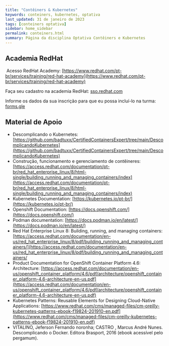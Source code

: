 ```yaml
---
title: "Contêiners & Kubernetes"
keywords: conteiners, kubernetes, optativa
last_updated: 31 de janeiro de 2023 
tags: [conteiners optativa]
sidebar: home_sidebar
permalink: conteiners.html
summary: Página da disciplina Optativa Contêiners e Kubernetes
---
```


## Academia RedHat
 Acesso RedHat Academy: [https://www.redhat.com/pt-br/services/training/red-hat-academy](https://www.redhat.com/pt-br/services/training/red-hat-academy)

Faça seu cadastro na academia RedHat: [sso.redhat.com](sso.redhat.com)

Informe os dados da sua inscrição para que eu possa incluí-lo na turma: [forms.gle](forms.gle)

## Material de Apoio

- Descomplicando o Kubernetes: [https://github.com/badtuxx/CertifiedContainersExpert/tree/main/DescomplicandoKubernetes](https://github.com/badtuxx/CertifiedContainersExpert/tree/main/DescomplicandoKubernetes)
- Construção, funcionamento e gerenciamento de contêineres: [https://access.redhat.com/documentation/pt-br/red_hat_enterprise_linux/8/html-single/building_running_and_managing_containers/index](https://access.redhat.com/documentation/pt-br/red_hat_enterprise_linux/8/html-single/building_running_and_managing_containers/index)
- Kubernetes Documentation: [https://kubernetes.io/pt-br/](https://kubernetes.io/pt-br/)
- Openshift Documentation: [https://docs.openshift.com/](https://docs.openshift.com/)
- Podman documentation: [https://docs.podman.io/en/latest/](https://docs.podman.io/en/latest/)
- Red Hat Enterprise Linux 8: Building, running, and managing containers: [https://access.redhat.com/documentation/en-us/red_hat_enterprise_linux/8/pdf/building_running_and_managing_containers/](https://access.redhat.com/documentation/en-us/red_hat_enterprise_linux/8/pdf/building_running_and_managing_containers/
- Product Documentation for OpenShift Container Platform 4.6: Architecture: [https://access.redhat.com/documentation/en-us/openshift_container_platform/4.6/pdf/architecture/openshift_container_platform-4.6-architecture-en-us.pdf](https://access.redhat.com/documentation/en-us/openshift_container_platform/4.6/pdf/architecture/openshift_container_platform-4.6-architecture-en-us.pdf)
- Kubernetes Patterns: Reusable Elements for Designing Cloud-Native Applications: [https://www.redhat.com/cms/managed-files/cm-oreilly-kubernetes-patterns-ebook-f19824-201910-en.pdf](https://www.redhat.com/cms/managed-files/cm-oreilly-kubernetes-patterns-ebook-f19824-201910-en.pdf)
- VITALINO, Jeferson Fernando noronha; CASTRO , Marcus André Nunes. Descomplicando o Docker. Editora Brasport, 2016 (ebook acessível pelo pergamum).
